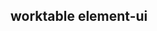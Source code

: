 ## worktable element-ui

<i class="el-icon-platform-eleme"></i>
<basic-worktable></basic-worktable>
